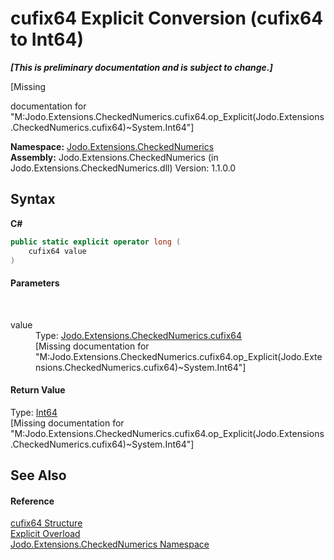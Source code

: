 # cufix64&nbsp;Explicit Conversion (cufix64 to Int64)
 _**\[This is preliminary documentation and is subject to change.\]**_

\[Missing <summary> documentation for "M:Jodo.Extensions.CheckedNumerics.cufix64.op_Explicit(Jodo.Extensions.CheckedNumerics.cufix64)~System.Int64"\]

**Namespace:**&nbsp;<a href="N_Jodo_Extensions_CheckedNumerics">Jodo.Extensions.CheckedNumerics</a><br />**Assembly:**&nbsp;Jodo.Extensions.CheckedNumerics (in Jodo.Extensions.CheckedNumerics.dll) Version: 1.1.0.0

## Syntax

**C#**<br />
``` C#
public static explicit operator long (
	cufix64 value
)
```


#### Parameters
&nbsp;<dl><dt>value</dt><dd>Type: <a href="T_Jodo_Extensions_CheckedNumerics_cufix64">Jodo.Extensions.CheckedNumerics.cufix64</a><br />\[Missing <param name="value"/> documentation for "M:Jodo.Extensions.CheckedNumerics.cufix64.op_Explicit(Jodo.Extensions.CheckedNumerics.cufix64)~System.Int64"\]</dd></dl>

#### Return Value
Type: <a href="https://docs.microsoft.com/dotnet/api/system.int64" target="_blank" rel="noopener noreferrer">Int64</a><br />\[Missing <returns> documentation for "M:Jodo.Extensions.CheckedNumerics.cufix64.op_Explicit(Jodo.Extensions.CheckedNumerics.cufix64)~System.Int64"\]

## See Also


#### Reference
<a href="T_Jodo_Extensions_CheckedNumerics_cufix64">cufix64 Structure</a><br /><a href="Overload_Jodo_Extensions_CheckedNumerics_cufix64_op_Explicit">Explicit Overload</a><br /><a href="N_Jodo_Extensions_CheckedNumerics">Jodo.Extensions.CheckedNumerics Namespace</a><br />